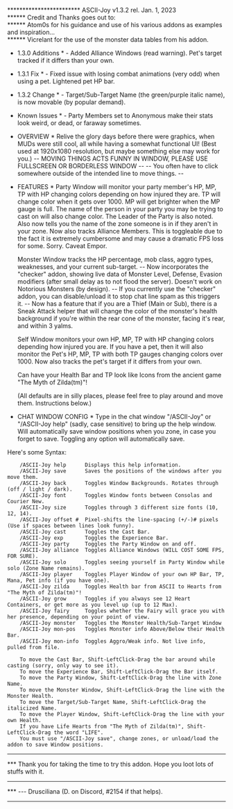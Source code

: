 ************************ ASCII-Joy v1.3.2  rel. Jan. 1, 2023      
****** Credit and Thanks goes out to:        
****** Atom0s for his guidance and use of his various addons as examples and inspiration...        
****** Vicrelant for the use of the monster data tables from his addon.

* 1.3.0 Additions * - Added Alliance Windows (read warning). Pet's target tracked if it differs than your own. 
* 1.3.1 Fix * - Fixed issue with losing combat animations (very odd) when using a pet. Lightened pet HP bar.
* 1.3.2 Change * - Target/Sub-Target Name (the green/purple italic name), is now movable (by popular demand).
* Known Issues * - Party Members set to Anonymous make their stats look weird, or dead, or faraway sometimes.

* OVERVIEW *
    Relive the glory days before there were graphics, when MUDs were still cool, all while having a somewhat functional UI!
	(Best used at 1920x1080 resolution, but maybe something else may work for you.) 
        -- MOVING THINGS ACTS FUNNY IN WINDOW, PLEASE USE FULLSCREEN OR BORDERLESS WINDOW --
        -- You often have to click somewhere outside of the intended line to move things. --

* FEATURES *
    Party Window will monitor your party member's HP, MP, TP with HP changing colors depending on how injured they are.
	TP will change color when it gets over 1000. MP will get brighter when the MP gauge is full. The name of the person
	in your party you may be trying to cast on will also change color. The Leader of the Party is also noted. Also now
        tells you the name of the zone someone is in if they aren't in your zone. Now also tracks Alliance Members. This is
        toggleable due to the fact it is extremely cumbersome and may cause a dramatic FPS loss for some. Sorry. Caveat Empor.

    Monster Window tracks the HP percentage, mob class, aggro types, weaknesses, and your current sub-target.
        -- Now incorporates the "checker" addon, showing live data of Monster Level, Defense, Evasion modifiers 
		(after small delay as to not flood the server). Doesn't work on Notorious Monsters (by design).
	-- If you currently use the "checker" addon, you can disable/unload it to stop chat line spam as this triggers it.
        -- Now has a feature that if you are a Thief (Main or Sub), there is a Sneak Attack helper that will change the color
                of the monster's health background if you're within the rear cone of the monster, facing it's rear, and 
                within 3 yalms.

    Self Window monitors your own HP, MP, TP with HP changing colors depending how injured you are. If you have a pet, then
	it will also monitor the Pet's HP, MP, TP with both TP gauges changing colors over 1000. Now also tracks the pet's
        target if it differs from your own.

    Can have your Health Bar and TP look like Icons from the ancient game "The Myth of Zilda(tm)"!

    (All defaults are in silly places, please feel free to play around and move them. Instructions below.)

* CHAT WINDOW CONFIG *
    Type in the chat window "/ASCII-Joy" or "/ASCII-Joy help" (sadly, case sensitive) to bring up the help window.
	Will automatically save window positions when you zone, in case you forget to save.	
	Toggling any option will automatically save.

Here's some Syntax:

        /ASCII-Joy help      Displays this help information.
        /ASCII-Joy save      Saves the positions of the windows after you move them.
        /ASCII-Joy back      Toggles Window Backgrounds. Rotates through (off / light / dark).
        /ASCII-Joy font      Toggles Window fonts between Consolas and Courier New.
        /ASCII-Joy size      Toggles through 3 different size fonts (10, 12, 14).
        /ASCII-Joy offset #  Pixel-shifts the line-spacing (+/-)# pixels (Use if spaces between lines look funny).
        /ASCII-Joy cast      Toggles the Cast Bar.
        /ASCII-Joy exp       Toggles the Experience Bar.
        /ASCII-Joy party     Toggles the Party Window on and off.
        /ASCII-Joy alliance  Toggles Alliance Windows (WILL COST SOME FPS, FOR SURE).
        /ASCII-Joy solo      Toggles seeing yourself in Party Window while solo (Zone Name remains).
        /ASCII-Joy player    Toggles Player Window of your own HP Bar, TP, Mana, Pet info (if you have one).
        /ASCII-Joy zilda     Toggles Health bar from ASCII to Hearts from "The Myth of Zilda(tm)"!
        /ASCII-Joy grow      Toggles if you always see 12 Heart Containers, or get more as you level up (up to 12 Max).
        /ASCII-Joy fairy     Toggles whether the Fairy will grace you with her presence, depending on your point of view.
        /ASCII-Joy monster   Toggles the Monster Health/Sub-Target Window
        /ASCII-Joy mon-pos   Toggles Monster info Above/Below their Health Bar.
        /ASCII-Joy mon-info  Toggles Aggro/Weak info. Not live info, pulled from file.
	
        To move the Cast Bar, Shift-LeftClick-Drag the bar around while casting (sorry, only way to see it).
        To move the Experience Bar, Shift-LeftClick-Drag the Bar itself.
        To move the Party Window, Shift-LeftClick-Drag the line with Zone Name.
        To move the Monster Window, Shift-LeftClick-Drag the line with the Monster Health.
        To move the Target/Sub-Target Name, Shift-LeftClick-Drag the italicized Name.
        To move the Player Window, Shift-LeftClick-Drag the line with your own Health.
        If you have Life Hearts from "The Myth of Zilda(tm)", Shift-LeftClick-Drag the word "LIFE".
        You must use "/ASCII-Joy save", change zones, or unload/load the addon to save Window positions.

***
*** Thank you for taking the time to try this addon. Hope you loot lots of stuffs with it.
***
*** --- Drusciliana (D. on Discord, #2154 if that helps).
***   

	

